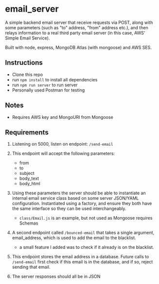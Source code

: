 # email_server

A simple backend email server that receive requests via POST, along with some parameters (such as "to" address, "from" address etc.), and then relays information to a real third party email server (in this case, AWS' Simple Email Service).

Built with node, express, MongoDB Atlas (with mongoose) and AWS SES.

## Instructions
- Clone this repo
- run `npm install` to install all dependencies
- run `npm run server` to run server
- Personally used Postman for testing

## Notes
- Requires AWS key and MongoURI from Mongoose

## Requirements
1. Listening on 5000, listen on endpoint: 
    `/send-email`

2. This endpoint will accept the following parameters: 
    - from
    - to
    - subject
    - body_text
    - body_html

3. Using these parameters the server should be able to instantiate an internal email service class based on some server JSON/YAML configuration. Instantiated using a factory, and ensure they both have the same interface so they can be used interchangeably.
    - `class/Email.js` is an example, but not used as Mongoose requires Schemas

4. A second endpoint called `/bounced-email` that takes a single argument, email_address, which is used to add the email to the blacklist.
    - a small feature I added was to check if it already is on the blacklist.

5. This endpoint stores the email address in a database. Future calls to `/send-email` first check if this email is in the database, and if so, reject sending that email.

6. The server responses should all be in JSON
